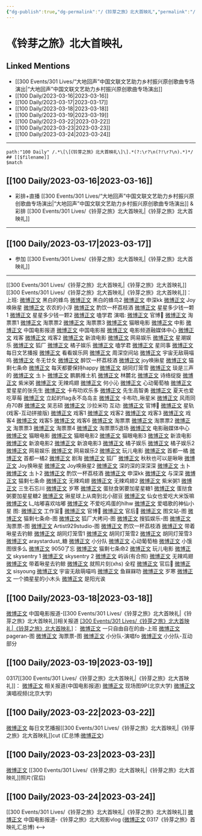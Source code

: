 ```yaml
---
{"dg-publish":true,"dg-permalink":"/《铃芽之旅》北大首映礼","permalink":"/《铃芽之旅》北大首映礼/","created":"2023-03-18T13:50:37.251+08:00","updated":"2023-03-31T21:35:35.992+08:00"}
---
```


# 《铃芽之旅》北大首映礼

## Linked Mentions
- [[300 Events/301 Lives/“大地回声”中国文联文艺助力乡村振兴原创歌曲专场演出\|“大地回声”中国文联文艺助力乡村振兴原创歌曲专场演出]]
- [[100 Daily/2023-03-16\|2023-03-16]]
- [[100 Daily/2023-03-17\|2023-03-17]]
- [[100 Daily/2023-03-18\|2023-03-18]]
- [[100 Daily/2023-03-19\|2023-03-19]]
- [[100 Daily/2023-03-22\|2023-03-22]]
- [[100 Daily/2023-03-23\|2023-03-23]]
- [[100 Daily/2023-03-24\|2023-03-24]]


---

```expander
path:"100 Daily" /.*\[\[《铃芽之旅》北大首映礼\]\].*(?:\r?\n(?!\r?\n).*)*/
## [[$filename]]
$match
```
## [[100 Daily/2023-03-16\|2023-03-16]]
  - 彩排+直播 [[300 Events/301 Lives/“大地回声”中国文联文艺助力乡村振兴原创歌曲专场演出\|“大地回声”中国文联文艺助力乡村振兴原创歌曲专场演出]] & 彩排 [[300 Events/301 Lives/《铃芽之旅》北大首映礼\|《铃芽之旅》北大首映礼]]
---
## [[100 Daily/2023-03-17\|2023-03-17]]
  - 参加 [[300 Events/301 Lives/《铃芽之旅》北大首映礼\|《铃芽之旅》北大首映礼]]
---
[[300 Events/301 Lives/《铃芽之旅》北大首映礼\|《铃芽之旅》北大首映礼]]
[[300 Events/301 Lives/《铃芽之旅》北大首映礼\|《铃芽之旅》北大首映礼]]：
上班:
[微博正文](https://weibo.com/3212162703/4880305561275817) 黑白的蜂鸟
[微博正文](https://weibo.com/3212162703/4880334531334259) 黑白的蜂鸟2
[微博正文](https://weibo.com/7464115834/4880299882452771) 申深kk
[微博正文](https://weibo.com/6639163688/4880300491146577) Joy唤揪星
[微博正文](https://weibo.com/5961073980/4880297700627342) 农农的小浮
[微博正文](https://weibo.com/6480823918/4880303711587214) 酌饮一杯荔枝酒
[微博正文](https://weibo.com/7238261057/4880305804806373) 星星多少钱一颗1
[微博正文](https://weibo.com/7238261057/4880307268360503) 星星多少钱一颗2
[微博正文](https://weibo.com/1901459883/4880307037144340) 嗑学君
演唱:
[微博正文](https://weibo.com/7507799664/4880350339662433) 官博🌟
[微博正文](https://weibo.com/2095820504/4880329791246910) 淘票票1
[微博正文](https://weibo.com/2095820504/4880333620909573) 淘票票2
[微博正文](https://weibo.com/2095820504/4880337438773204) 淘票票3
[微博正文](https://weibo.com/2611607127/4880337777202433) 猫眼电影
[微博正文](https://weibo.com/3039869913/4880347503794190) 中影
[微博正文](https://weibo.com/1261788454/4880338293623834) 中国电影报道
[微博正文](https://weibo.com/2304129841/4880336729146692) 中国电影报
[微博正文](https://weibo.com/6495544869/4880342995959898) 电影频道融媒体中心
[微博正文](https://weibo.com/6891885433/4880336981594148) 戏客
[微博正文](https://weibo.com/6891885433/4880340646106972) 戏客2
[微博正文](https://weibo.com/1623886424/4880333926827324) 新浪电影
[微博正文](https://weibo.com/2674977220/4880341032243423) 网易娱乐
[微博正文](https://weibo.com/3876391089/4880335302560715) 星潮娱乐
[微博正文](https://weibo.com/6525010965/4880344145202549) 狐厂
[微博正文](https://weibo.com/5291824241/4880339295802086) 橘子娱乐
[微博正文](https://weibo.com/1901459883/4880334610501472) 嗑学君
[微博正文](https://weibo.com/7090942012/4880349144286231) 星同事
[微博正文](https://weibo.com/1283367840/4880357797400369) 每日文艺播报
[微博正文](https://weibo.com/6527237821/4880362449143878) 看看娱乐网
[微博正文](https://weibo.com/7183015833/4880356912660904) 周深空间站
[微博正文](https://weibo.com/7766155827/4880335400341274) 宇宙无敌萌喵呜
[微博正文](https://weibo.com/6130808928/4880335470332105) 冬无廿夂
[微博正文](https://weibo.com/6480823918/4880336007725914) 醉饮一杯荔枝酒
[微博正文](https://weibo.com/6639163688/4880335618444538) joy唤揪星
[微博正文](https://weibo.com/7775270829/4880338449336378) 猫剩七条命
[微博正文](https://weibo.com/5513727502/4880339593602487) 每天都要保持happy
[微博正文](https://weibo.com/5352964966/4880340399161821) 胡同灯笼雪
[微博正文](https://weibo.com/5567959288/4880341401601308) 琰是三声的
[微博正文](https://weibo.com/7515745168/4880343511599478) 圡卜
[微博正文](https://weibo.com/5667714475/4880337655564262) 鹏鹏推土机
[微博正文](https://weibo.com/5460551992/4880343050490519) 林麓北
[微博正文](https://weibo.com/1951016995/4880344656907783) 诗络绽旋
[微博正文](https://weibo.com/6124848398/4880345814012542) 紫米粥
[微博正文](https://weibo.com/7495641082/4880346133300090) 无辣鸡翅
[微博正文](https://weibo.com/1876943407/4880348061634301) 何小沁
[微博正文](https://weibo.com/7568338314/4880349845003540) 心动葡萄柚
[微博正文](https://weibo.com/3626256652/4880352264325039) 爱星星的张先生
[微博正文](https://weibo.com/5373127683/4880350797105040) 卡布叻欢乐多
[微博正文](https://weibo.com/1803522567/4880351991694819) 先生高智勇
[微博正文](https://weibo.com/7210135194/4880360997654034) 夏天也爱吃草莓
[微博正文](https://weibo.com/1762403817/4880360616498960) 立起的flag永不岛岛主
[微博正文](https://weibo.com/7350512075/4880361484718547) 卡布叻_啾星米
[微博正文](http://weibo.com/6735440572/MxK4X2Lws) 风雨同舟70群
[微博正文](https://weibo.com/1707579580/MxIpWcmFk) 吴志硕
[微博正文](https://weibo.com/2306004345/MxJoK6Lxo) 沙拉米叻
互动:
[微博正文](https://weibo.com/7507799664/4880357571432252) 官博🌟
[微博正文](https://weibo.com/6466290670/4880419264140266) 星轨(戏客-互动拼接版)
[微博正文](https://weibo.com/6891885433/4880340520277520) 戏客1
[微博正文](https://weibo.com/6891885433/4880343590506428) 戏客2
[微博正文](https://weibo.com/6891885433/4880346330696280) 戏客3
[微博正文](https://weibo.com/6891885433/4880347936590437) 戏客4
[微博正文](https://weibo.com/6891885433/4880348129003154) 戏客5
[微博正文](https://weibo.com/6891885433/4880349879074840) 戏客6
[微博正文](https://weibo.com/2095820504/4880333986337151) 淘票票
[微博正文](https://weibo.com/2095820504/4880342824258030) 淘票票2
[微博正文](https://weibo.com/2095820504/4880347869485833) 淘票票3
[微博正文](https://weibo.com/2095820504/4880352882199779) 淘票票4
[微博正文](https://weibo.com/2095820504/4880359575260103) 淘票票5退场
[微博正文](https://weibo.com/6495544869/4880347073088334) 电影融媒体中心
[微博正文](https://weibo.com/2611607127/4880341166198901) 猫眼电影
[微博正文](https://weibo.com/2611607127/4880343301883970) 猫眼电影2
[微博正文](https://weibo.com/2611607127/4880347425145532) 猫眼电影3
[微博正文](https://weibo.com/1623886424/4880336669902247) 新浪电影
[微博正文](https://weibo.com/1623886424/4880340349357325) 新浪电影2
[微博正文](https://weibo.com/1623886424/4880343666270413) 新浪电影3
[微博正文](https://weibo.com/5291824241/4880337605233152) 橘子娱乐
[微博正文](https://weibo.com/5291824241/4880347274414219) 橘子娱乐2
[微博正文](https://weibo.com/2674977220/4880338571235579) 网易娱乐
[微博正文](https://weibo.com/2674977220/4880339862556511) 网易娱乐2
[微博正文](https://weibo.com/2547827413/4880332555291164) 玩儿电影
[微博正文](https://weibo.com/3314422837/4880342291058110) 首都一橘
[微博正文](https://weibo.com/3314422837/4880349295285792) 首都一橘2
[微博正文](https://weibo.com/5697928291/4880334715359626) 剧淘
[微博正文](https://weibo.com/6525010965/4880354345486186) 狐厂
[微博正文](https://weibo.com/7394787392/4880333176313588) 秋秋也可以是啾啾
[微博正文](https://weibo.com/6639163688/4880332094703542) Joy换啾星
[微博正文](https://weibo.com/6639163688/4880338159406705) Joy唤揪星2
[微博正文](https://weibo.com/7468959686/4880333877025333) 深的深的深深深
[微博正文](https://weibo.com/7515745168/4880337299834168) 圡卜
[微博正文](https://weibo.com/7515745168/4880344086484265) 圡卜2
[微博正文](https://weibo.com/6480823918/4880337388440784) 酌饮一杯荔枝酒
[微博正文](https://weibo.com/7464115834/4880339006918629) 申深kk
[微博正文](https://weibo.com/7330448895/4880340483313757) 与深深
[微博正文](https://weibo.com/7775270829/4880343607280215) 猫剩七条命
[微博正文](https://weibo.com/7495641082/4880346804391769) 无辣鸡翅
[微博正文](https://weibo.com/7495641082/4880362674854044) 无辣鸡翅2
[微博正文](https://weibo.com/6124848398/4880348946629933) 紫米粥1
[微博正文](https://weibo.com/7740677475/4880347827015413) 三生石忘川
[微博正文](https://weibo.com/5235980784/4880346426903852) 岁寒
[微博正文](https://weibo.com/6048634807/4880378088653419) 蛋挞食粥要加星星糖1
[微博正文](http://weibo.com/6048634807/MxKVssJGY) 蛋挞食粥要加星星糖2
[微博正文](http://weibo.com/6345853202/MxJixmOPb) 揪星球上从南到北小甜豆
[微博正文](http://weibo.com/6936069202/MxJkZwl2O) 仙女也爱吃大米饭嘛
[微博正文](http://weibo.com/6347160889/MxJFvmvhI) L_咕嘟喜欢咕嘟
[微博正文](http://weibo.com/2816518997/MxJGuvkdT) 不爱吃鸡蛋的hlhw
[微博正文](https://weibo.com/5509392823/4880425623225343) 爱唱歌的神仙小星
图:
[微博正文](http://weibo.com/7478855230/MxO69DmCc) 工作室🌟
[微博正文](http://weibo.com/7507799664/MxJXE2jq0) 官博🌟
[微博正文](https://weibo.com/5248300719/MxKdhtlk4) 官后🌟
[微博正文](https://weibo.com/6987697229/4880339039682757) 图文站-图
[微博正文](https://weibo.com/7775270829/4880331952360033) 猫剩七条命-图
[微博正文](https://weibo.com/6525010965/4880337010168811) 狐厂大拷问-图
[微博正文](https://weibo.com/1843633441/4880339346656190) 搜狐娱乐-图
[微博正文](https://weibo.com/2095820504/4880340617004279) 淘票票-图
[微博正文](https://weibo.com/6873250805/4880341447479089) Artist929studio-图
[微博正文](https://weibo.com/6480823918/4880338527980051) 酌饮一杯荔枝酒
[微博正文](https://weibo.com/3246571812/4880371415784603) 带着啾星去钓鲸
[微博正文](https://weibo.com/5352964966/4880371998524191) 胡同灯笼雪1
[微博正文](https://weibo.com/5352964966/4880367142308673) 胡同灯笼雪2
[微博正文](http://weibo.com/5352964966/MxJo1tr0t) 胡同灯笼雪3
[微博正文](https://weibo.com/3179148264/4880369738059251) araystardust_糖
[微博正文](http://weibo.com/5516625428/MxJnP7axl) 小分队
[微博正文](http://weibo.com/7568338314/MxJdikm6U) 心动葡萄柚
[微博正文](http://weibo.com/5311514508/MxJHstlIL) 小饿图很多么
[微博正文](http://weibo.com/7047859256/MxKbPn0iD) 9050了忘
[微博正文](https://weibo.com/7775270829/4880351539758381) 猫剩七条命2
[微博正文](https://weibo.com/2547827413/4880332555291164) 玩儿电影
[微博正文](https://weibo.com/6025465283/4880324083319567) skysentry 1
[微博正文](https://weibo.com/6025465283/4880349223458801) skysentry 2
[微博正文](https://weibo.com/6291597553/4880350939709613) 屿诉(有合照)
[微博正文](https://weibo.com/7495641082/4880366068046503) 无辣鸡翅
[微博正文](http://weibo.com/3246571812/MxOSnbnrE) 带着啾星去钓鲸
[微博正文](https://weibo.com/3199780861/MxOlWmZHP) 就照片刻(xhs)
全程
[微博正文](http://weibo.com/5248300719/MxN2A0fMY) 官后🌟
[微博正文](https://weibo.com/7403957499/4880340991349338) sisyoung
[微博正文](https://weibo.com/7766155827/4880354265009678) 宇宙无敌萌喵呜
[微博正文](https://weibo.com/2158348107/4880365934612300) 鱼槑槑叻
[微博正文](https://weibo.com/5235980784/4880344534230459) 岁寒
[微博正文](http://weibo.com/5482438036/MxJ1njV4z) 一个摘星星的小木头
[微博正文](https://weibo.com/5692836188/MxIvI1LP6) 是阳光诶

## [[100 Daily/2023-03-18\|2023-03-18]]
[微博正文](http://weibo.com/1261788454/MxRV6mFvh) 中国电影报道-[[300 Events/301 Lives/《铃芽之旅》北大首映礼\|《铃芽之旅》北大首映礼]]相关报道
[[300 Events/301 Lives/《铃芽之旅》北大首映礼\|《铃芽之旅》北大首映礼]](补充)：
[微博正文](http://weibo.com/7454235626/MxH3m7Eyf) 一只自由自在的由-上班
[微博正文](http://weibo.com/7633014126/MxQrxDAy9) pageran-图
[微博正文](https://weibo.com/2095820504/MxPVbvGOH) 淘票票-图
[微博正文](http://weibo.com/5516625428/MxT2HFaKz) 小分队-演唱fo
[微博正文](https://weibo.com/5516625428/4880778821376049) 小分队-互动部分

## [[100 Daily/2023-03-19\|2023-03-19]]
0317[[300 Events/301 Lives/《铃芽之旅》北大首映礼\|《铃芽之旅》北大首映礼]]：
[微博正文](https://weibo.com/6495544869/4880944026881623) 相关报道(中国电影报道)
[微博正文](https://weibo.com/3237705130/4880969184840713) 现场图9P(北京大学)
[微博正文](https://weibo.com/3237705130/4880989325627298) 演唱视频(北京大学)
## [[100 Daily/2023-03-22\|2023-03-22]]
[微博正文](https://weibo.com/6466290670/4882072105127691) 每日文艺播报[[300 Events/301 Lives/《铃芽之旅》北大首映礼\|《铃芽之旅》北大首映礼]]cut
(汇总博:[微博正文](https://weibo.com/7452765754/4880347558842366))
## [[100 Daily/2023-03-23\|2023-03-23]]
[微博正文](https://weibo.com/detail/4882591263491759) [[300 Events/301 Lives/《铃芽之旅》北大首映礼\|《铃芽之旅》北大首映礼]]照片(官后)
## [[100 Daily/2023-03-24\|2023-03-24]]
[[300 Events/301 Lives/《铃芽之旅》北大首映礼\|《铃芽之旅》北大首映礼]]
[微博正文](https://weibo.com/1261788454/4882901244840284) 中国电影报道-《铃芽之旅》北大观影vlog
([微博正文](https://weibo.com/7452765754/4880347558842366) 0317《铃芽之旅》首映礼汇总博)
<-->
